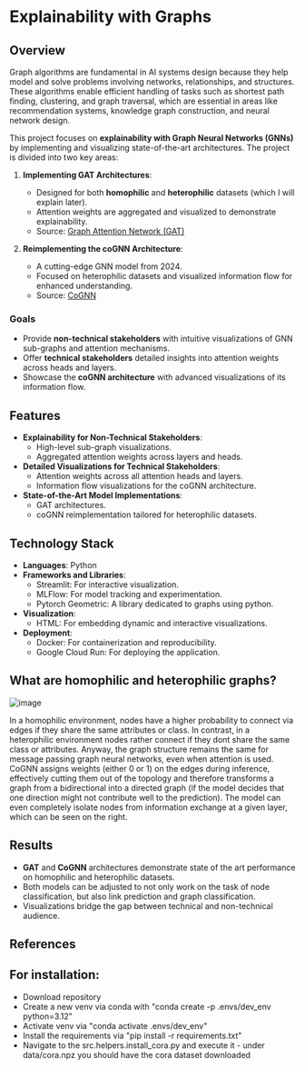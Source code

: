 # Explainability with Graphs

## Overview

Graph algorithms are fundamental in AI systems design because they help model and solve problems involving networks, relationships, and structures. These algorithms enable efficient handling of tasks such as shortest path finding, clustering, and graph traversal, which are essential in areas like recommendation systems, knowledge graph construction, and neural network design.

This project focuses on **explainability with Graph Neural Networks (GNNs)** by implementing and visualizing state-of-the-art architectures. The project is divided into two key areas:

1. **Implementing GAT Architectures**:

   - Designed for both **homophilic** and **heterophilic** datasets (which I will explain later).
   - Attention weights are aggregated and visualized to demonstrate explainability.
   - Source:  [Graph Attention Network (GAT)](https://arxiv.org/abs/2310.01267)

2. **Reimplementing the coGNN Architecture**:

   - A cutting-edge GNN model from 2024.
   - Focused on heterophilic datasets and visualized information flow for enhanced understanding.
   - Source: [CoGNN](https://arxiv.org/abs/2310.01267)
     
### Goals

- Provide **non-technical stakeholders** with intuitive visualizations of GNN sub-graphs and attention mechanisms.
- Offer **technical stakeholders** detailed insights into attention weights across heads and layers.
- Showcase the **coGNN architecture** with advanced visualizations of its information flow.

## Features

- **Explainability for Non-Technical Stakeholders**:
  - High-level sub-graph visualizations.
  - Aggregated attention weights across layers and heads.
- **Detailed Visualizations for Technical Stakeholders**:
  - Attention weights across all attention heads and layers.
  - Information flow visualizations for the coGNN architecture.
- **State-of-the-Art Model Implementations**:
  - GAT architectures.
  - coGNN reimplementation tailored for heterophilic datasets.

## Technology Stack

- **Languages**: Python
- **Frameworks and Libraries**:
  - Streamlit: For interactive visualization.
  - MLFlow: For model tracking and experimentation.
  - Pytorch Geometric: A library dedicated to graphs using python.
- **Visualization**:
  - HTML: For embedding dynamic and interactive visualizations.
- **Deployment**:
  - Docker: For containerization and reproducibility.
  - Google Cloud Run: For deploying the application.

## What are homophilic and heterophilic graphs?

![image](https://github.com/user-attachments/assets/d94d65ba-22f6-410d-9af4-a838fc67be11)

In a homophilic environment, nodes have a higher probability to connect via edges if they share the same attributes or class. In contrast, in a heterophilic environment nodes rather connect if they dont share the same class or attributes. Anyway, the graph structure remains the same for message passing graph neural networks, even when attention is used. CoGNN assigns weights (either 0 or 1) on the edges during inference, effectively cutting them out of the topology and therefore transforms a graph from a bidirectional into a directed graph (if the model decides that one direction might not contribute well to the prediction). The model can even completely isolate nodes from information exchange at a given layer, which can be seen on the right.

## Results

- **GAT** and **CoGNN** architectures demonstrate state of the art performance on homophilic and heterophilic datasets.
- Both models can be adjusted to not only work on the task of node classification, but also link prediction and graph classification.
- Visualizations bridge the gap between technical and non-technical audience.

## References



## For installation:

- Download repository
- Create a new venv via conda with "conda create -p .envs/dev_env python=3.12"
- Activate venv via "conda activate .envs/dev_env"
- Install the requirements via "pip install -r requirements.txt"
- Navigate to the src.helpers.install_cora.py and execute it - under data/cora.npz you should have the cora dataset downloaded
